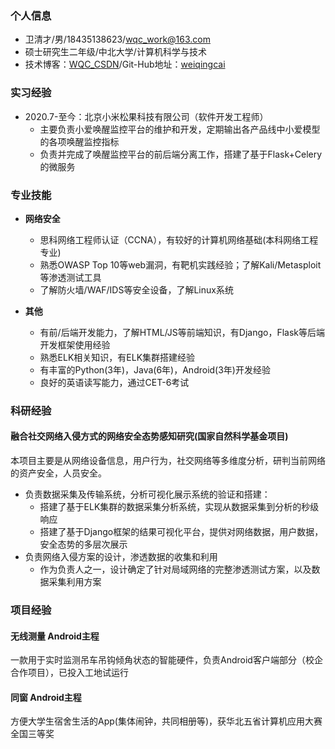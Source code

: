 ###  **个人信息**

- 卫清才/男/18435138623/wqc_work@163.com
- 硕士研究生二年级/中北大学/计算机科学与技术
- 技术博客：[WQC_CSDN](https://wei-qing-cai.blog.csdn.net/)/Git-Hub地址：[weiqingcai](https://github.com/weiqingcai)

### **实习经验**

- 2020.7-至今：北京小米松果科技有限公司（软件开发工程师）
  - 主要负责小爱唤醒监控平台的维护和开发，定期输出各产品线中小爱模型的各项唤醒监控指标
  - 负责并完成了唤醒监控平台的前后端分离工作，搭建了基于Flask+Celery的微服务

### **专业技能**

- **网络安全**
  - 思科网络工程师认证（CCNA），有较好的计算机网络基础(本科网络工程专业)
  - 熟悉OWASP Top 10等web漏洞，有靶机实践经验；了解Kali/Metasploit等渗透测试工具
  - 了解防火墙/WAF/IDS等安全设备，了解Linux系统

- **其他**
  - 有前/后端开发能力，了解HTML/JS等前端知识，有Django，Flask等后端开发框架使用经验
  - 熟悉ELK相关知识，有ELK集群搭建经验
  - 有丰富的Python(3年)，Java(6年)，Android(3年)开发经验
  - 良好的英语读写能力，通过CET-6考试

### **科研经验**

#### **融合社交网络入侵方式的网络安全态势感知研究(国家自然科学基金项目)**

  本项目主要是从网络设备信息，用户行为，社交网络等多维度分析，研判当前网络的资产安全，人员安全。

  - 负责数据采集及传输系统，分析可视化展示系统的验证和搭建：
    - 搭建了基于ELK集群的数据采集分析系统，实现从数据采集到分析的秒级响应
    - 搭建了基于Django框架的结果可视化平台，提供对网络数据，用户数据，安全态势的多层次展示
  - 负责网络入侵方案的设计，渗透数据的收集和利用
    - 作为负责人之一，设计确定了针对局域网络的完整渗透测试方案，以及数据采集利用方案

### **项目经验**

#### **无线测量 Android主程**

一款用于实时监测吊车吊钩倾角状态的智能硬件，负责Android客户端部分（校企合作项目），已投入工地试运行

#### **同窗 Android主程**

方便大学生宿舍生活的App(集体闹钟，共同相册等)，获华北五省计算机应用大赛全国三等奖
